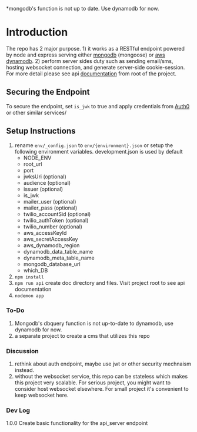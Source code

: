 *mongodb's function is not up to date. Use dynamodb for now.

# Introduction
The repo has 2 major purpose. 1) it works as a RESTful endpoint powered by node and express serving either [mongodb](https://mlab.com/) (mongoose) or [aws dynamodb](https://aws.amazon.com/dynamodb/). 2) perform server sides duty such as sending email/sms, hosting websocket connection, and generate server-side cookie-session. For more detail please see api [documentation](https://reach-api-server.herokuapp.com/) from root of the project.

## Securing the Endpoint
To secure the endpoint, set `is_jwk` to true and apply credentials from [Auth0](https://auth0.com/) or other similar services/

## Setup Instructions
1. rename `env/_config.json` to `env/{environment}.json` or setup the following environment variables. development.json is used by default
    - NODE_ENV  
    - root_url
    - port
    - jwksUri (optional)
    - audience (optional)
    - issuer (optional)
    - is_jwk
    - mailer_user (optional)
    - mailer_pass (optional)
    - twilio_accountSid (optional)
    - twilio_authToken (optional)
    - twilio_number (optional)
    - aws_accessKeyId
    - aws_secretAccessKey
    - aws_dynamodb_region
    - dynamodb_data_table_name
    - dynamodb_meta_table_name
    - mongodb_database_url
    - which_DB 
2. `npm install`
3. `npm run api` create doc directory and files. Visit project root to see api documentation
4. `nodemon app`

### To-Do
1. Mongodb's dbquery function is not up-to-date to dynamodb, use dynamodb for now.
2. a separate project to create a cms that utilizes this repo

### Discussion
1. rethink about auth endpoint, maybe use jwt or other security mechnaism instead.
2. without the websocket service, this repo can be stateless which makes this project very scalable. For serious project, you might want to consider host websocket elsewhere. For small project it's convenient to keep websocket here.

### Dev Log
1.0.0 Create basic functionality for the api_server endpoint

